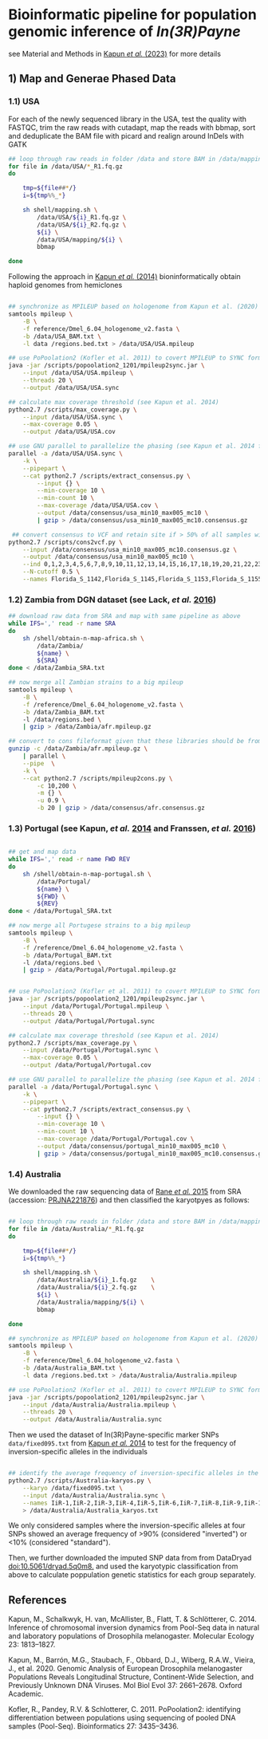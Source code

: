 # Bioinformatic pipeline for population genomic inference of _In(3R)Payne_

see Material and Methods in [Kapun _et al._ (2023)]() for more details

## 1) Map and Generae Phased Data

### 1.1) USA

For each of the newly sequenced library in the USA, test the quality with FASTQC, trim the raw reads with cutadapt, map the reads with bbmap, sort and deduplicate the BAM file with picard and realign around InDels with GATK

```bash
## loop through raw reads in folder /data and store BAM in /data/mapping
for file in /data/USA/*_R1.fq.gz
do

    tmp=${file##*/}
    i=${tmp%%_*}

    sh shell/mapping.sh \
        /data/USA/${i}_R1.fq.gz	\
        /data/USA/${i}_R2.fq.gz	\	
        ${i} \
        /data/USA/mapping/${i} \
        bbmap

done 
```

Following the approach in [Kapun _et al._ (2014)]() bioninformatically obtain haploid genomes from hemiclones

```bash

## synchronize as MPILEUP based on hologenome from Kapun et al. (2020) only including 3L and 3R
samtools mpileup \
    -B \
    -f reference/Dmel_6.04_hologenome_v2.fasta \
    -b /data/USA_BAM.txt \
    -l data /regions.bed.txt > /data/USA/USA.mpileup

## use PoPoolation2 (Kofler et al. 2011) to covert MPILEUP to SYNC format
java -jar /scripts/popoolation2_1201/mpileup2sync.jar \
    --input /data/USA/USA.mpileup \
    --threads 20 \
    --output /data/USA/USA.sync

## calculate max coverage threshold (see Kapun et al. 2014)
python2.7 /scripts/max_coverage.py \
    --input /data/USA/USA.sync \
    --max-coverage 0.05 \
    --output /data/USA/USA.cov

## use GNU parallel to parallelize the phasing (see Kapun et al. 2014 for details)
parallel -a /data/USA/USA.sync \
    -k \
    --pipepart \
    --cat python2.7 /scripts/extract_consensus.py \
        --input {} \
        --min-coverage 10 \
        --min-count 10 \
        --max-coverage /data/USA/USA.cov \
        --output /data/consensus/usa_min10_max005_mc10 \
        | gzip > /data/consensus/usa_min10_max005_mc10.consensus.gz

 ## convert consensus to VCF and retain site if > 50% of all samples with non-N's
python2.7 /scripts/cons2vcf.py \
    --input /data/consensus/usa_min10_max005_mc10.consensus.gz \
    --output /data/consensus/usa_min10_max005_mc10 \
    --ind 0,1,2,3,4,5,6,7,8,9,10,11,12,13,14,15,16,17,18,19,20,21,22,23,24,25,26,27,28,29,30,31,32,33,34,35,36,37,38,39,40,41,42,43,44,45,46,47,48,49,50,51,52,53,54,55,56,57,58 \
    --N-cutoff 0.5 \
    --names Florida_S_1142,Florida_S_1145,Florida_S_1153,Florida_S_1155,Florida_S_1156,Florida_S_1157,Florida_S_1163,Florida_S_1164,Florida_S_1167,Florida_S_1218,Florida_S_1189,Florida_S_1170,Florida_S_1178,Florida_S_1203,Florida_S_1204,Florida_S_1158,Florida_S_1149,Florida_S_1174,Florida_S_1160,Florida_I_1153,Florida_I_1165,Florida_I_1169,Florida_I_1203,Florida_I_1218,Florida_I_1142,Florida_I_1146,Florida_I_1147,Florida_I_1149,Florida_I_1150,Florida_I_1178,Florida_I_1143,Florida_I_1156,Florida_I_1160,Florida_I_1161,Florida_I_1162,Florida_I_1164,Florida_I_1174,Florida_I_1152,Florida_I_1158,Maine_S_10-96,Maine_S_10-95,Maine_S_10-82,Maine_S_10-53,Maine_S_10-73,Maine_S_10-24,Maine_S_10-72,Maine_S_10-12,Maine_S_10-77,Maine_S_10-89,Maine_S_10-76,Maine_S_10-69,Maine_S_10-93,Maine_S_10-57,Maine_S_10-58,Maine_S_10-60,Maine_S_10-67,Maine_S_10-84,Maine_S_10-79,Maine_S_10-81
```

### 1.2) Zambia from DGN dataset (see Lack, _et al._ [2016]())

```bash
## download raw data from SRA and map with same pipeline as above
while IFS=',' read -r name SRA
do 
    sh /shell/obtain-n-map-africa.sh \
        /data/Zambia/
        ${name} \
        ${SRA}
done < /data/Zambia_SRA.txt

## now merge all Zambian strains to a big mpileup
samtools mpileup \
    -B \
    -f /reference/Dmel_6.04_hologenome_v2.fasta \
    -b /data/Zambia_BAM.txt 
    -l /data/regions.bed \
    | gzip > /data/Zambia/afr.mpileup.gz

## convert to cons fileformat given that these libraries should be from haploid embryos (see Kapopoulou et al. 2020 for more details)
gunzip -c /data/Zambia/afr.mpileup.gz \
    | parallel \
    --pipe  \
    -k \
    --cat python2.7 /scripts/mpileup2cons.py \
        -c 10,200 \
        -m {} \
        -u 0.9 \
        -b 20 | gzip > /data/consensus/afr.consensus.gz

```

### 1.3) Portugal (see Kapun, _et al._ [2014]() and Franssen, _et al._ [2016]())

```bash

## get and map data 
while IFS=',' read -r name FWD REV
do 
    sh /shell/obtain-n-map-portugal.sh \
        /data/Portugal/
        ${name} \
        ${FWD} \
        ${REV}
done < /data/Portugal_SRA.txt

## now merge all Portugese strains to a big mpileup
samtools mpileup \
    -B \
    -f /reference/Dmel_6.04_hologenome_v2.fasta \
    -b /data/Portugal_BAM.txt 
    -l /data/regions.bed \
    | gzip > /data/Portugal/Portugal.mpileup.gz


## use PoPoolation2 (Kofler et al. 2011) to covert MPILEUP to SYNC format
java -jar /scripts/popoolation2_1201/mpileup2sync.jar \
    --input /data/Portugal/Portugal.mpileup \
    --threads 20 \
    --output /data/Portugal/Portugal.sync

## calculate max coverage threshold (see Kapun et al. 2014)
python2.7 /scripts/max_coverage.py \
    --input /data/Portugal/Portugal.sync \
    --max-coverage 0.05 \
    --output /data/Portugal/Portugal.cov

## use GNU parallel to parallelize the phasing (see Kapun et al. 2014 for details)
parallel -a /data/Portugal/Portugal.sync \
    -k \
    --pipepart \
    --cat python2.7 /scripts/extract_consensus.py \
        --input {} \
        --min-coverage 10 \
        --min-count 10 \
        --max-coverage /data/Portugal/Portugal.cov \
        --output /data/consensus/portugal_min10_max005_mc10 \
        | gzip > /data/consensus/portugal_min10_max005_mc10.consensus.gz

```
### 1.4) Australia 

We downloaded the raw sequencing data of [Rane _et al._ 2015]() from SRA (accession: [PRJNA221876](https://www.ncbi.nlm.nih.gov/bioproject/PRJNA221876/)) and then classified the karyotpyes as follows:

```bash

## loop through raw reads in folder /data and store BAM in /data/mapping
for file in /data/Australia/*_R1.fq.gz
do

    tmp=${file##*/}
    i=${tmp%%_*}

    sh shell/mapping.sh \
        /data/Australia/${i}_1.fq.gz	\
        /data/Australia/${i}_2.fq.gz	\	
        ${i} \
        /data/Australia/mapping/${i} \
        bbmap

done 

## synchronize as MPILEUP based on hologenome from Kapun et al. (2020) only including 3L and 3R
samtools mpileup \
    -B \
    -f reference/Dmel_6.04_hologenome_v2.fasta \
    -b /data/Australia_BAM.txt \
    -l data /regions.bed.txt > /data/Australia/Australia.mpileup

## use PoPoolation2 (Kofler et al. 2011) to covert MPILEUP to SYNC format
java -jar /scripts/popoolation2_1201/mpileup2sync.jar \
    --input /data/Australia/Australia.mpileup \
    --threads 20 \
    --output /data/Australia/Australia.sync

```
Then we used the dataset of In(3R)Payne-specific marker SNPs `data/fixed095.txt` from [Kapun _et al._ 2014]() to test for the frequency of inversion-specific alleles in the individuals

```bash

## identify the average frequency of inversion-specific alleles in the individual libraries
python2.7 /scripts/Australia-karyos.py \
    --karyo /data/fixed095.txt \
    --input /data/Australia/Australia.sync \
    --names IiR-1,IiR-2,IiR-3,IiR-4,IiR-5,IiR-6,IiR-7,IiR-8,IiR-9,IiR-10,IiR-11,IiR-12,IiR-13,IiR-14,IiR-15,IiR-16,IiR-17,IiR-18,IiR-19,IsR-1,IsR-2,IsR-3,IsR-4,IsR-5,IsR-6,IsR-7,IsR-8,IsR-9,IsR-10,IsR-11,IsR-12,IsR-13,IsR-14,IsR-15,IsR-16,IsR-17,IsR-18,YSR-1,YSR-2,YSR-3,YSR-4,YSR-5,YSR-6,YSR-7,YSR-8,YSR-9,YSR-10,YSR-11,YSR-12,YSR-13,YSR-14,YSR-15,YSR-16,YSR-17,YSR-18 \
    > /data/Australia/Australia_karyos.txt


```
We only considered samples where the inversion-specific alleles at four SNPs showed an average frequency of >90% (considered "inverted") or <10% (considered "standard").

Then, we further downloaded the imputed SNP data from from DataDryad [doi:10.5061/dryad.5q0m8.](https://datadryad.org/stash/dataset/doi:10.5061/dryad.5q0m8) and used the karyotypic classification from above to calculate poppulation genetic statistics for each group separately.

## References

Kapun, M., Schalkwyk, H. van, McAllister, B., Flatt, T. & Schlötterer, C. 2014. Inference of chromosomal inversion dynamics from Pool-Seq data in natural and laboratory populations of Drosophila melanogaster. Molecular Ecology 23: 1813–1827.

Kapun, M., Barrón, M.G., Staubach, F., Obbard, D.J., Wiberg, R.A.W., Vieira, J., et al. 2020. Genomic Analysis of European Drosophila melanogaster Populations Reveals Longitudinal Structure, Continent-Wide Selection, and Previously Unknown DNA Viruses. Mol Biol Evol 37: 2661–2678. Oxford Academic.

Kofler, R., Pandey, R.V. & Schlotterer, C. 2011. PoPoolation2: identifying differentiation between populations using sequencing of pooled DNA samples (Pool-Seq). Bioinformatics 27: 3435–3436.
